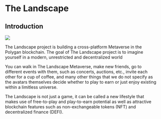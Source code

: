# The Landscape

## Introduction

![](.gitbook/assets/city-dark.png)

The Landscape project is building a cross-platform Metaverse in the Polygan blockchain. The goal of The Landscape project is to imagine yourself in a modern, unrestricted and decentralized world&#x20;

You can walk in The Landscape Metaverse, make new friends, go to different events with them, such as concerts, auctions, etc., invite each other for a cup of coffee, and many other things that we do not specify as the avatars themselves decide whether to play to earn or just enjoy existing within a limitless universe.&#x20;

The Landscape is not just a game, it can be called a new lifestyle that makes use of free-to-play and play-to-earn potential as well as attractive blockchain features such as non-exchangeable tokens (NFT) and decentralized finance (DEFI).&#x20;
